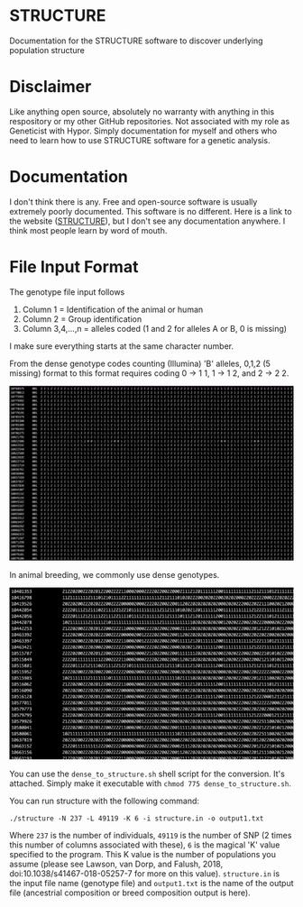 # STRUCTURE

Documentation for the STRUCTURE software to discover underlying population structure

# Disclaimer

Like anything open source, absolutely no warranty with anything in this respository or my other GitHub repositories. Not associated with my role as Geneticist with Hypor. Simply documentation for myself and others who need to learn how to use STRUCTURE software for a genetic analysis. 

# Documentation

I don't think there is any. Free and open-source software is usually extremely poorly documented. This software is no different. Here is a link to the website ([STRUCTURE](https://web.stanford.edu/group/pritchardlab/structure.html)), but I don't see any documentation anywhere. I think most people learn by word of mouth. 

# File Input Format

The genotype file input follows
1) Column 1 = Identification of the animal or human
2) Column 2 = Group identification
3) Column 3,4,...,n = alleles coded (1 and 2 for alleles A or B, 0 is missing)

I make sure everything starts at the same character number. 

From the dense genotype codes counting (Illumina) 'B' alleles, 0,1,2 (5 missing) format to this format requires coding 0 -> 1 1, 1 -> 1 2, and 2 -> 2 2. 

![Screenshot of Genotype File](/Screenshots/structure_input_genotype_file_format.png?raw=true "Genotype file input")

In animal breeding, we commonly use dense genotypes. 

![Screenshot of dense genotype format](/Screenshots/dense_genotype_format.png?raw=true "Dense genotype format")

You can use the `dense_to_structure.sh` shell script for the conversion. It's attached. Simply make it executable with `chmod 775 dense_to_structure.sh`. 

You can run structure with the following command:

```shell
./structure -N 237 -L 49119 -K 6 -i structure.in -o output1.txt
```

Where `237` is the number of individuals, `49119` is the number of SNP (2 times this number of columns associated with these), `6` is the magical 'K' value specified to the program. This K value is the number of populations you assume (please see Lawson, van Dorp, and Falush, 2018, doi:10.1038/s41467-018-05257-7 for more on this value). `structure.in` is the input file name (genotype file) and `output1.txt` is the name of the output file (ancestrial composition or breed composition output is here). 



